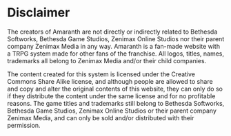 # Disclaimer
The creators of Amaranth are not directly or indirectly related to Bethesda Softworks, Bethesda Game Studios, Zenimax Online Studios nor their parent company Zenimax Media in any way. Amaranth is a fan-made website with a TRPG system made for other fans of the franchise. All logos, titles, names, trademarks all belong to Zenimax Media and/or their child companies.

The content created for this system is licensed under the Creative Commons Share Alike license, and although people are allowed to share and copy and alter the original contents of this website, they can only do so if they distribute the content under the same license and for no profitable reasons. The game titles and trademarks still belong to Bethesda Softworks, Bethesda Game Studios, Zenimax Online Studios or their parent company Zenimax Media, and can only be sold and/or distributed with their permission.